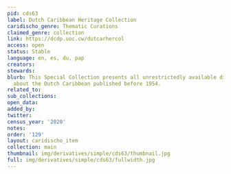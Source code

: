 ```yaml
---
pid: cds63
label: Dutch Caribbean Heritage Collection
caridischo_genre: Thematic Curations
claimed_genre: collection
link: https://dcdp.uoc.cw/dutcarhercol
access: open
status: Stable
language: en, es, du, pap
creators:
stewards:
blurb: This Special Collection presents all unrestrictedly available digital material
  about the Dutch Caribbean published before 1954.
related_to:
sub_collections:
open_data:
added_by:
twitter:
census_year: '2020'
notes:
order: '129'
layout: caridischo_item
collection: main
thumbnail: img/derivatives/simple/cds63/thumbnail.jpg
full: img/derivatives/simple/cds63/fullwidth.jpg
---
```

